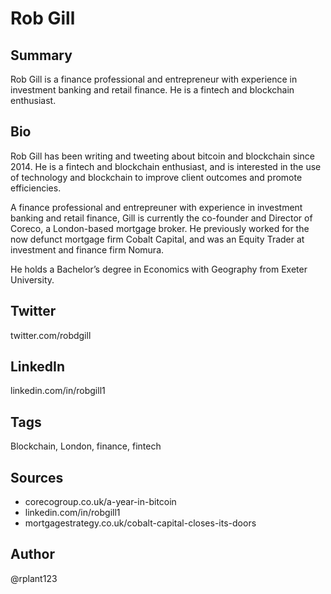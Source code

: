 # Rob Gill

## Summary
Rob Gill is a finance professional and entrepreneur with experience in investment banking and retail finance. He is a fintech and blockchain enthusiast.

## Bio
Rob Gill has been writing and tweeting about bitcoin and blockchain since 2014. He is a fintech and blockchain enthusiast, and is interested in the use of technology and blockchain to improve client outcomes and promote efficiencies. 

A finance professional and entrepreuner with experience in investment banking and retail finance, Gill is currently the co-founder and Director of Coreco, a London-based mortgage broker. He previously worked for the now defunct mortgage firm Cobalt Capital, and was an Equity Trader at investment and finance firm Nomura.

He holds a Bachelor’s degree in Economics with Geography from Exeter University.

## Twitter
twitter.com/robdgill

## LinkedIn
linkedin.com/in/robgill1

## Tags
Blockchain, London, finance, fintech

## Sources
- corecogroup.co.uk/a-year-in-bitcoin
- linkedin.com/in/robgill1
- mortgagestrategy.co.uk/cobalt-capital-closes-its-doors

## Author
@rplant123
